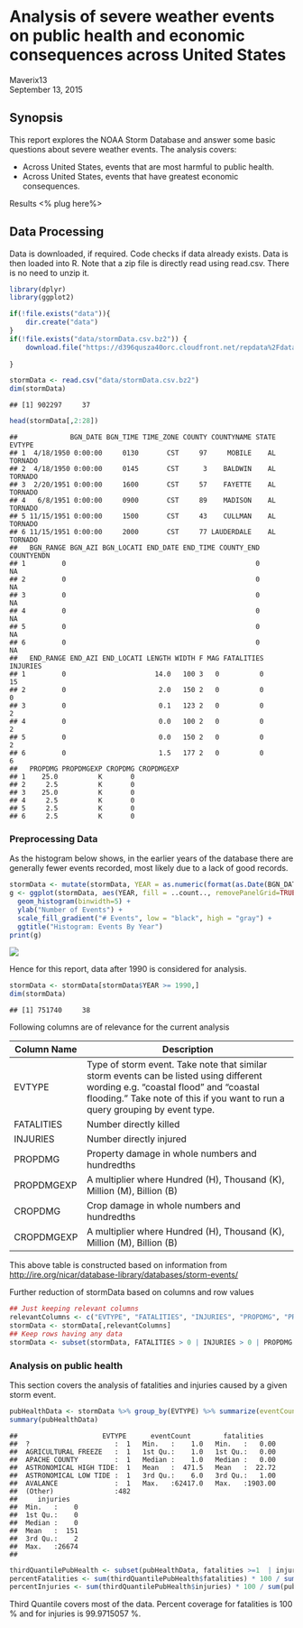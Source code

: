 # Analysis of severe weather events on public health and economic consequences across United States
Maverix13  
September 13, 2015  

## Synopsis
This report explores  the NOAA Storm Database and answer some basic questions about severe weather events. 
The analysis covers:

* Across United States, events that are most harmful to public health.
* Across United States, events that have greatest economic consequences.

Results <% plug here%>

## Data Processing

Data is downloaded, if required. Code checks if data already exists. Data is then loaded into R. 
Note that a zip file is directly read using read.csv. There is no need to unzip it.

```r
library(dplyr)
library(ggplot2)
```

```r
if(!file.exists("data")){
    dir.create("data")
}
if(!file.exists("data/stormData.csv.bz2")) {
    download.file("https://d396qusza40orc.cloudfront.net/repdata%2Fdata%2FStormData.csv.bz2", "data/stormData.csv.bz2", method = "curl")
    
}

stormData <- read.csv("data/stormData.csv.bz2")
dim(stormData)
```

```
## [1] 902297     37
```

```r
head(stormData[,2:28])
```

```
##             BGN_DATE BGN_TIME TIME_ZONE COUNTY COUNTYNAME STATE  EVTYPE
## 1  4/18/1950 0:00:00     0130       CST     97     MOBILE    AL TORNADO
## 2  4/18/1950 0:00:00     0145       CST      3    BALDWIN    AL TORNADO
## 3  2/20/1951 0:00:00     1600       CST     57    FAYETTE    AL TORNADO
## 4   6/8/1951 0:00:00     0900       CST     89    MADISON    AL TORNADO
## 5 11/15/1951 0:00:00     1500       CST     43    CULLMAN    AL TORNADO
## 6 11/15/1951 0:00:00     2000       CST     77 LAUDERDALE    AL TORNADO
##   BGN_RANGE BGN_AZI BGN_LOCATI END_DATE END_TIME COUNTY_END COUNTYENDN
## 1         0                                               0         NA
## 2         0                                               0         NA
## 3         0                                               0         NA
## 4         0                                               0         NA
## 5         0                                               0         NA
## 6         0                                               0         NA
##   END_RANGE END_AZI END_LOCATI LENGTH WIDTH F MAG FATALITIES INJURIES
## 1         0                      14.0   100 3   0          0       15
## 2         0                       2.0   150 2   0          0        0
## 3         0                       0.1   123 2   0          0        2
## 4         0                       0.0   100 2   0          0        2
## 5         0                       0.0   150 2   0          0        2
## 6         0                       1.5   177 2   0          0        6
##   PROPDMG PROPDMGEXP CROPDMG CROPDMGEXP
## 1    25.0          K       0           
## 2     2.5          K       0           
## 3    25.0          K       0           
## 4     2.5          K       0           
## 5     2.5          K       0           
## 6     2.5          K       0
```

### Preprocessing Data
As the histogram below shows, in the earlier years of the database there are generally fewer events recorded, most likely due to a lack of good records. 

```r
stormData <- mutate(stormData, YEAR = as.numeric(format(as.Date(BGN_DATE, format = "%m/%d/%Y %H:%M:%S"), "%Y")))
g <- ggplot(stormData, aes(YEAR, fill = ..count.., removePanelGrid=TRUE,removePanelBorder=TRUE,)) +
  geom_histogram(binwidth=5) + 
  ylab("Number of Events") +
  scale_fill_gradient("# Events", low = "black", high = "gray") +
  ggtitle("Histogram: Events By Year")
print(g)
```

![](StormData_files/figure-html/unnamed-chunk-4-1.png) 

Hence for this report, data after 1990 is considered for analysis.


```r
stormData <- stormData[stormData$YEAR >= 1990,]
dim(stormData)
```

```
## [1] 751740     38
```

Following columns are of relevance for the current analysis

Column Name | Description
------------|------------
EVTYPE      | Type of storm event. Take note that similar storm events can be listed using different wording e.g. “coastal flood” and “coastal flooding.” Take note of this if you want to run a query grouping by event type. 
FATALITIES  | Number directly killed
INJURIES    | Number directly injured
PROPDMG		  |	Property damage in whole numbers and hundredths
PROPDMGEXP	|	A multiplier where Hundred (H), Thousand (K), Million (M), Billion (B)
CROPDMG		  |	Crop damage in whole numbers and hundredths
CROPDMGEXP	|	A multiplier where Hundred (H), Thousand (K), Million (M), Billion (B)

This above table is constructed based on information from http://ire.org/nicar/database-library/databases/storm-events/

Further reduction of stormData based on columns and row values

```r
## Just keeping relevant columns
relevantColumns <- c("EVTYPE", "FATALITIES", "INJURIES", "PROPDMG", "PROPDMGEXP", "CROPDMG", "CROPDMGEXP")
stormData <- stormData[,relevantColumns]
## Keep rows having any data
stormData <- subset(stormData, FATALITIES > 0 | INJURIES > 0 | PROPDMG > 0 | CROPDMG > 0)
```

### Analysis on public health
This section covers the analysis of fatalities and injuries caused by a given storm event. 


```r
pubHealthData <- stormData %>% group_by(EVTYPE) %>% summarize(eventCount = n(), fatalities = sum(FATALITIES), injuries = sum(INJURIES))
summary(pubHealthData)
```

```
##                     EVTYPE      eventCount        fatalities     
##  ?                     :  1   Min.   :    1.0   Min.   :   0.00  
##  AGRICULTURAL FREEZE   :  1   1st Qu.:    1.0   1st Qu.:   0.00  
##  APACHE COUNTY         :  1   Median :    1.0   Median :   0.00  
##  ASTRONOMICAL HIGH TIDE:  1   Mean   :  471.5   Mean   :  22.72  
##  ASTRONOMICAL LOW TIDE :  1   3rd Qu.:    6.0   3rd Qu.:   1.00  
##  AVALANCE              :  1   Max.   :62417.0   Max.   :1903.00  
##  (Other)               :482                                      
##     injuries    
##  Min.   :    0  
##  1st Qu.:    0  
##  Median :    0  
##  Mean   :  151  
##  3rd Qu.:    2  
##  Max.   :26674  
## 
```

```r
thirdQuantilePubHealth <- subset(pubHealthData, fatalities >=1  | injuries >= 2)
percentFatalities <- sum(thirdQuantilePubHealth$fatalities) * 100 / sum(pubHealthData$fatalities)
percentInjuries <- sum(thirdQuantilePubHealth$injuries) * 100 / sum(pubHealthData$injuries)
```

Third Quantile covers most of the data. Percent coverage for fatalities is 100 % and for injuries is 99.9715057 %.
